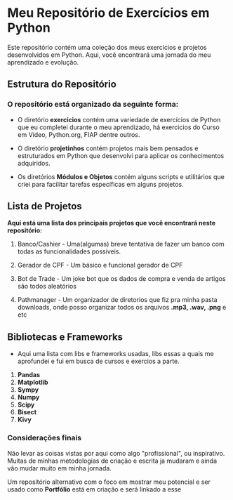 # Meu Repositório de Exercícios em Python
Este repositório contém uma coleção dos meus exercícios e projetos desenvolvidos em Python. Aqui, você encontrará uma jornada do meu aprendizado e evolução.

## Estrutura do Repositório
### O repositório está organizado da seguinte forma:

- O diretório **exercicios** contém uma variedade de exercícios de Python que eu completei durante o meu aprendizado, há exercicios do Curso em Video, Python.org, FIAP dentre outros.

- O diretório **projetinhos** contém projetos mais bem pensados e estruturados em Python que desenvolvi para aplicar os conhecimentos adquiridos.

- Os diretórios **Módulos e Objetos** contém alguns scripts e utilitários que criei para facilitar tarefas específicas em alguns projetos.

## Lista de Projetos
**Aqui está uma lista dos principais projetos que você encontrará neste repositório:**

1. Banco/Cashier - Uma(algumas) breve tentativa de fazer um banco com todas as funcionalidades possiveis.

2. Gerador de CPF - Um básico e funcional gerador de CPF

3. Bot de Trade - Um joke bot que os dados de compra e venda de artigos são todos aleatórios

4. Pathmanager - Um organizador de diretorios que fiz pra minha pasta downloads, onde posso organizar todos os arquivos **.mp3, .wav, .png** e etc


## Bibliotecas e Frameworks

- Aqui uma lista com libs e frameworks usadas, libs essas a quais me aprofundei e fui em busca de cursos e exercios a parte.
1. **Pandas**
2. **Matplotlib**
3. **Sympy**
4. **Numpy**
5. **Scipy**
6. **Bisect**
7. **Kivy**

### Considerações finais

Não levar as coisas vistas por aqui como algo "profissional", ou inspirativo. Muitas de minhas metodologias de criação e escrita ja mudaram e ainda vão mudar muito em minha jornada.

Um repositório alternativo com o foco em mostrar meu potencial e ser usado como **Portfólio** está em criação e será linkado a esse
